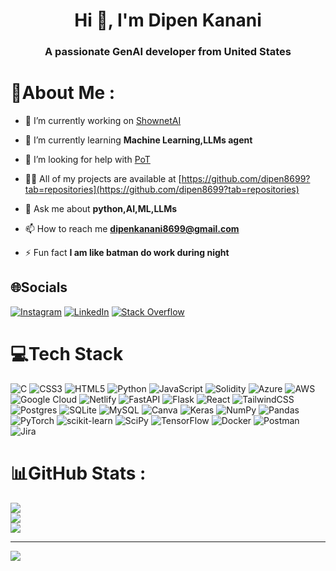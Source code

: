<h1 align="center">Hi 👋, I'm Dipen Kanani</h1>
<h3 align="center">A passionate GenAI developer from United States</h3>

# 💫About Me :
- 🔭 I’m currently working on [ShownetAI](https://github.com/dipen8699/ShownetAI)

- 🌱 I’m currently learning **Machine Learning,LLMs agent**

- 🤝 I’m looking for help with [PoT](https://github.com/dipen8699/PoT)

- 👨‍💻 All of my projects are available at [https://github.com/dipen8699?tab=repositories](https://github.com/dipen8699?tab=repositories)

- 💬 Ask me about **python,AI,ML,LLMs**

- 📫 How to reach me **dipenkanani8699@gmail.com**

- ⚡ Fun fact **I am like batman do work during night**

## 🌐Socials
[![Instagram](https://img.shields.io/badge/Instagram-%23E4405F.svg?logo=Instagram&logoColor=white)](https://instagram.com/dipen_ivii_ix) [![LinkedIn](https://img.shields.io/badge/LinkedIn-%230077B5.svg?logo=linkedin&logoColor=white)](https://www.linkedin.com/in/dipen-kanani-450b5a186/) [![Stack Overflow](https://img.shields.io/badge/-Stackoverflow-FE7A16?logo=stack-overflow&logoColor=white)](https://stackoverflow.com/users/dk2210) 

# 💻Tech Stack
![C](https://img.shields.io/badge/c-%2300599C.svg?style=plastic&logo=c&logoColor=white) ![CSS3](https://img.shields.io/badge/css3-%231572B6.svg?style=plastic&logo=css3&logoColor=white) ![HTML5](https://img.shields.io/badge/html5-%23E34F26.svg?style=plastic&logo=html5&logoColor=white) ![Python](https://img.shields.io/badge/python-3670A0?style=plastic&logo=python&logoColor=ffdd54) ![JavaScript](https://img.shields.io/badge/javascript-%23323330.svg?style=plastic&logo=javascript&logoColor=%23F7DF1E) ![Solidity](https://img.shields.io/badge/Solidity-%23363636.svg?style=plastic&logo=solidity&logoColor=white) ![Azure](https://img.shields.io/badge/azure-%230072C6.svg?style=plastic&logo=azure-devops&logoColor=white) ![AWS](https://img.shields.io/badge/AWS-%23FF9900.svg?style=plastic&logo=amazon-aws&logoColor=white) ![Google Cloud](https://img.shields.io/badge/Google%20Cloud-%234285F4.svg?style=plastic&logo=google-cloud&logoColor=white) ![Netlify](https://img.shields.io/badge/netlify-%23000000.svg?style=plastic&logo=netlify&logoColor=#00C7B7) ![FastAPI](https://img.shields.io/badge/FastAPI-005571?style=plastic&logo=fastapi) ![Flask](https://img.shields.io/badge/flask-%23000.svg?style=plastic&logo=flask&logoColor=white) ![React](https://img.shields.io/badge/react-%2320232a.svg?style=plastic&logo=react&logoColor=%2361DAFB) ![TailwindCSS](https://img.shields.io/badge/tailwindcss-%2338B2AC.svg?style=plastic&logo=tailwind-css&logoColor=white) ![Postgres](https://img.shields.io/badge/postgres-%23316192.svg?style=plastic&logo=postgresql&logoColor=white) ![SQLite](https://img.shields.io/badge/sqlite-%2307405e.svg?style=plastic&logo=sqlite&logoColor=white) ![MySQL](https://img.shields.io/badge/mysql-%2300f.svg?style=plastic&logo=mysql&logoColor=white) ![Canva](https://img.shields.io/badge/Canva-%2300C4CC.svg?style=plastic&logo=Canva&logoColor=white) ![Keras](https://img.shields.io/badge/Keras-%23D00000.svg?style=plastic&logo=Keras&logoColor=white) ![NumPy](https://img.shields.io/badge/numpy-%23013243.svg?style=plastic&logo=numpy&logoColor=white) ![Pandas](https://img.shields.io/badge/pandas-%23150458.svg?style=plastic&logo=pandas&logoColor=white) ![PyTorch](https://img.shields.io/badge/PyTorch-%23EE4C2C.svg?style=plastic&logo=PyTorch&logoColor=white) ![scikit-learn](https://img.shields.io/badge/scikit--learn-%23F7931E.svg?style=plastic&logo=scikit-learn&logoColor=white) ![SciPy](https://img.shields.io/badge/SciPy-%230C55A5.svg?style=plastic&logo=scipy&logoColor=%white) ![TensorFlow](https://img.shields.io/badge/TensorFlow-%23FF6F00.svg?style=plastic&logo=TensorFlow&logoColor=white) ![Docker](https://img.shields.io/badge/docker-%230db7ed.svg?style=plastic&logo=docker&logoColor=white) ![Postman](https://img.shields.io/badge/Postman-FF6C37?style=plastic&logo=postman&logoColor=white) ![Jira](https://img.shields.io/badge/jira-%230A0FFF.svg?style=plastic&logo=jira&logoColor=white)
# 📊GitHub Stats :
![](https://github-readme-stats.vercel.app/api?username=dipen8699&theme=radical&hide_border=false&include_all_commits=false&count_private=false)<br/>
![](https://github-readme-streak-stats.herokuapp.com/?user=dipen8699&theme=radical&hide_border=false)<br/>
![](https://github-readme-stats.vercel.app/api/top-langs/?username=dipen8699&theme=radical&hide_border=false&include_all_commits=false&count_private=false&layout=compact)

---
[![](https://visitcount.itsvg.in/api?id=Dipen8699&label=Profile%20Views&color=0&icon=0&pretty=true)](https://visitcount.itsvg.in)

